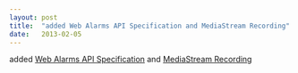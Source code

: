 ```yaml
---
layout: post
title:  "added Web Alarms API Specification and MediaStream Recording"
date:   2013-02-05
---
```


added <a href="http://www.w3.org/TR/web-alarms/">Web Alarms API Specification</a> and <a href="http://www.w3.org/TR/mediastream-recording/">MediaStream Recording</a>

